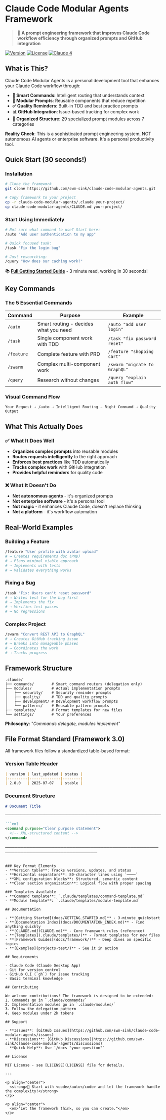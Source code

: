 # Claude Code Modular Agents Framework

> 🚀 **A prompt engineering framework that improves Claude Code workflow efficiency through organized prompts and GitHub integration**

[![Version](https://img.shields.io/badge/version-2.2.0-blue.svg)](https://github.com/swm-sink/claude-code-modular-agents)
[![License](https://img.shields.io/badge/license-MIT-green.svg)](LICENSE)
[![Claude 4](https://img.shields.io/badge/Claude-4%20Optimized-purple.svg)](CLAUDE.md)

## What is This?

Claude Code Modular Agents is a personal development tool that enhances your Claude Code workflow through:

- **🎯 Smart Commands**: Intelligent routing that understands context
- **🧩 Modular Prompts**: Reusable components that reduce repetition  
- **✅ Quality Reminders**: Built-in TDD and best practice prompts
- **📊 GitHub Integration**: Issue-based tracking for complex work
- **🔧 Organized Structure**: 29 specialized prompt modules across 7 categories

**Reality Check**: This is a sophisticated prompt engineering system, NOT autonomous AI agents or enterprise software. It's a personal productivity tool.

## Quick Start (30 seconds!)

### Installation

```bash
# Clone the framework
git clone https://github.com/swm-sink/claude-code-modular-agents.git

# Copy framework to your project
cp -r claude-code-modular-agents/.claude your-project/
cp claude-code-modular-agents/CLAUDE.md your-project/
```

### Start Using Immediately

```bash
# Not sure what command to use? Start here:
/auto "Add user authentication to my app"

# Quick focused task:
/task "Fix the login bug"

# Just researching:
/query "How does our caching work?"
```

📚 **[Full Getting Started Guide](docs/GETTING_STARTED.md)** - 3 minute read, working in 30 seconds!

## Key Commands

### The 5 Essential Commands

| Command | Purpose | Example |
|---------|---------|---------|
| `/auto` | Smart routing - decides what you need | `/auto "add user login"` |
| `/task` | Single component work with TDD | `/task "fix password reset"` |
| `/feature` | Complete feature with PRD | `/feature "shopping cart"` |
| `/swarm` | Complex multi-component work | `/swarm "migrate to GraphQL"` |
| `/query` | Research without changes | `/query "explain auth flow"` |

### Visual Command Flow

```
Your Request → /auto → Intelligent Routing → Right Command → Quality Output
```

## What This Actually Does

### ✅ What It Does Well

- **Organizes complex prompts** into reusable modules
- **Routes requests intelligently** to the right approach
- **Enforces best practices** like TDD automatically
- **Tracks complex work** with GitHub integration
- **Provides helpful reminders** for quality code

### ❌ What It Doesn't Do

- **Not autonomous agents** - it's organized prompts
- **Not enterprise software** - it's a personal tool
- **Not magic** - it enhances Claude Code, doesn't replace thinking
- **Not a platform** - it's workflow automation

## Real-World Examples

### Building a Feature
```bash
/feature "User profile with avatar upload"
# → Creates requirements doc (PRD)
# → Plans minimal viable approach
# → Implements with tests
# → Validates everything works
```

### Fixing a Bug
```bash
/task "Fix: Users can't reset password"
# → Writes test for the bug first
# → Implements the fix
# → Verifies test passes
# → No regressions
```

### Complex Project
```bash
/swarm "Convert REST API to GraphQL"
# → Creates GitHub tracking issue
# → Breaks into manageable phases
# → Coordinates the work
# → Tracks progress
```

## Framework Structure

```
.claude/
├── commands/        # Smart command routers (delegation only)
├── modules/         # Actual implementation prompts
│   ├── security/    # Security reminder prompts
│   ├── quality/     # TDD and quality prompts
│   ├── development/ # Development workflow prompts
│   └── patterns/    # Reusable pattern prompts
├── templates/       # Format templates for new files
└── settings/        # Your preferences
```

**Philosophy**: *"Commands delegate, modules implement"*

## File Format Standard (Framework 3.0)

All framework files follow a standardized table-based format:

### Version Table Header
```markdown
| version | last_updated | status |
|---------|--------------|--------|
| 2.0.0   | 2025-07-07   | stable |
```

### Document Structure
```markdown
# Document Title

────────────────────────────────────────────────────────────────────────────────

```xml
<command purpose="Clear purpose statement">
  <!-- XML-structured content -->
</command>
```

────────────────────────────────────────────────────────────────────────────────
```

### Key Format Elements
- **Version table**: Tracks versions, updates, and status
- **Horizontal separators**: 80-character lines using `────`
- **XML configuration blocks**: Structured, semantic content
- **Clear section organization**: Logical flow with proper spacing

### Templates Available
- **Command template**: `.claude/templates/command-template.md`
- **Module template**: `.claude/templates/module-template.md`

## Documentation

- **[Getting Started](docs/GETTING_STARTED.md)** - 3-minute quickstart
- **[Documentation Index](docs/DOCUMENTATION_INDEX.md)** - Find anything quickly
- **[CLAUDE.md](CLAUDE.md)** - Core framework rules (reference)
- **[Templates](.claude/templates/)** - Format templates for new files
- **[Framework Guides](docs/framework/)** - Deep dives on specific topics
- **[Examples](projects-test/)** - See it in action

## Requirements

- Claude Code (Claude Desktop App)
- Git for version control
- GitHub CLI (`gh`) for issue tracking
- Basic terminal knowledge

## Contributing

We welcome contributions! The framework is designed to be extended:
1. Commands go in `.claude/commands/`
2. Implementation modules go in `.claude/modules/`
3. Follow the delegation pattern
4. Keep modules under 2k tokens

## Support

- **Issues**: [GitHub Issues](https://github.com/swm-sink/claude-code-modular-agents/issues)
- **Discussions**: [GitHub Discussions](https://github.com/swm-sink/claude-code-modular-agents/discussions)
- **Quick Help**: Use `/docs "your question"`

## License

MIT License - see [LICENSE](LICENSE) file for details.

---

<p align="center">
  <strong>🚀 Start with <code>/auto</code> and let the framework handle the complexity!</strong>
</p>

<p align="center">
  <em>"Let the framework think, so you can create."</em>
</p>